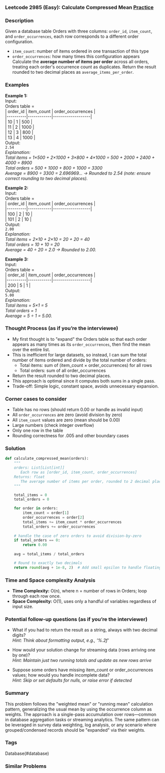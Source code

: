 ### Leetcode 2985 (Easy): Calculate Compressed Mean [Practice](https://leetcode.com/problems/calculate-compressed-mean)

### Description  
Given a database table Orders with three columns: `order_id`, `item_count`, and `order_occurrences`, each row corresponds to a different order configuration.  
- `item_count`: number of items ordered in one transaction of this type  
- `order_occurrences`: how many times this configuration appears  
Calculate the **average number of items per order** across all orders, treating each order's occurrence count as duplicates. Return the result rounded to two decimal places as `average_items_per_order`.

### Examples  

**Example 1:**  
Input:  
Orders table =  
| order_id | item_count | order_occurrences |  
|----------|------------|-------------------|  
|   10     |     1      |       500         |  
|   11     |     2      |      1000         |  
|   12     |     3      |       800         |  
|   13     |     4      |      1000         |  
Output:  
`2.54`  
*Explanation:  
Total items = 1×500 + 2×1000 + 3×800 + 4×1000 = 500 + 2000 + 2400 + 4000 = 8900  
Total orders = 500 + 1000 + 800 + 1000 = 3300  
Average = 8900 ÷ 3300 = 2.696969... → Rounded to 2.54 (note: ensure correct rounding to two decimal places).*

**Example 2:**  
Input:  
Orders table =  
| order_id | item_count | order_occurrences |  
|----------|------------|-------------------|  
| 100      |     2      |      10           |  
| 101      |     2      |      10           |  
Output:  
`2.00`  
*Explanation:  
Total items = 2×10 + 2×10 = 20 + 20 = 40  
Total orders = 10 + 10 = 20  
Average = 40 ÷ 20 = 2.0 → Rounded to 2.00.*

**Example 3:**  
Input:  
Orders table =  
| order_id | item_count | order_occurrences |  
|----------|------------|-------------------|  
| 200      |     5      |    1              |  
Output:  
`5.00`  
*Explanation:  
Total items = 5×1 = 5  
Total orders = 1  
Average = 5 ÷ 1 = 5.00.*

### Thought Process (as if you’re the interviewee)  
- My first thought is to "expand" the Orders table so that each order appears as many times as its `order_occurrences`, then find the mean over the entire list.  
- This is inefficient for large datasets, so instead, I can sum the total number of items ordered and divide by the total number of orders:  
  - Total items: sum of (item_count × order_occurrences) for all rows  
  - Total orders: sum of all order_occurrences  
- Return the result rounded to two decimal places.  
- This approach is optimal since it computes both sums in a single pass.  
- Trade-off: Simple logic, constant space, avoids unnecessary expansion.

### Corner cases to consider  
- Table has no rows (should return 0.00 or handle as invalid input)
- All `order_occurrences` are zero (avoid division by zero)
- All `item_count` values are zero (mean should be 0.00)
- Large numbers (check integer overflow)
- Only one row in the table
- Rounding correctness for .005 and other boundary cases

### Solution

```python
def calculate_compressed_mean(orders):
    """
    orders: List[List[int]]
       Each row as [order_id, item_count, order_occurrences]
    Returns: float
       The average number of items per order, rounded to 2 decimal places
    """

    total_items = 0
    total_orders = 0

    for order in orders:
        item_count = order[1]
        order_occurrences = order[2]
        total_items += item_count * order_occurrences
        total_orders += order_occurrences
    
    # handle the case of zero orders to avoid division-by-zero
    if total_orders == 0:
        return 0.00
    
    avg = total_items / total_orders

    # Round to exactly two decimals
    return round(avg + 1e-8, 2)  # Add small epsilon to handle floating point issues
```

### Time and Space complexity Analysis  

- **Time Complexity:** O(n), where n = number of rows in Orders; loop through each row once.
- **Space Complexity:** O(1), uses only a handful of variables regardless of input size.

### Potential follow-up questions (as if you’re the interviewer)  

- What if you had to return the result as a string, always with two decimal digits?  
  *Hint: Think about formatting output, e.g., '%.2f'*

- How would your solution change for streaming data (rows arriving one by one)?  
  *Hint: Maintain just two running totals and update as new rows arrive*

- Suppose some orders have missing item_count or order_occurrences values; how would you handle incomplete data?  
  *Hint: Skip or set defaults for nulls, or raise error if detected*

### Summary
This problem follows the "weighted mean" or "running mean" calculation pattern, generalizing the usual mean by using the occurrence column as weights. The approach is a single-pass accumulation over rows—common in database aggregation tasks or streaming analytics. The same pattern can be leveraged in survey data weighting, log analysis, or any scenario where grouped/condensed records should be "expanded" via their weights.

### Tags
Database(#database)

### Similar Problems
